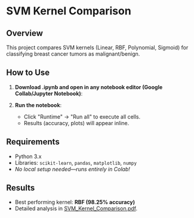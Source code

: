 # SVM Kernel Comparison

## Overview
This project compares SVM kernels (Linear, RBF, Polynomial, Sigmoid) for classifying breast cancer tumors as malignant/benign.

## How to Use
1. **Download .ipynb and open in any notebook editor (Google Collab/Jupyter Notebook)**:  

2. **Run the notebook**:  
   - Click "Runtime" → "Run all" to execute all cells.  
   - Results (accuracy, plots) will appear inline.

## Requirements
- Python 3.x  
- Libraries: `scikit-learn`, `pandas`, `matplotlib`, `numpy`  
- *No local setup needed—runs entirely in Colab!*

## Results
- Best performing kernel: **RBF (98.25% accuracy)**  
- Detailed analysis in [SVM_Kernel_Comparison.pdf](SVM_Kernel_Comparison.pdf).
